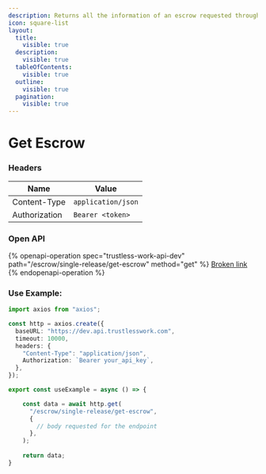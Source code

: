 ```yaml
---
description: Returns all the information of an escrow requested through the contractId.
icon: square-list
layout:
  title:
    visible: true
  description:
    visible: true
  tableOfContents:
    visible: true
  outline:
    visible: true
  pagination:
    visible: true
---
```


# Get Escrow

### **Headers**

| Name          | Value              |
| ------------- | ------------------ |
| Content-Type  | `application/json` |
| Authorization | `Bearer <token>`   |

### Open API

{% openapi-operation spec="trustless-work-api-dev" path="/escrow/single-release/get-escrow" method="get" %}
[Broken link](broken-reference)
{% endopenapi-operation %}

### Use Example:

```typescript
import axios from "axios";

const http = axios.create({
  baseURL: "https://dev.api.trustlesswork.com",
  timeout: 10000,
  headers: {
    "Content-Type": "application/json",
    Authorization: `Bearer your_api_key`,
  },
});

export const useExample = async () => {

    const data = await http.get(
      "/escrow/single-release/get-escrow",
      {
        // body requested for the endpoint
      },
    ); 
  
    return data;
}
```
